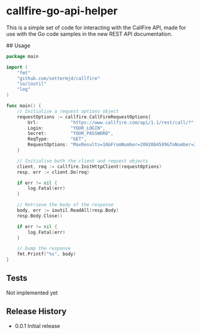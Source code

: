 # callfire-go-api-helper

This is a simple set of code for interacting with the CallFire
API, made for use with the Go code samples in the new REST API
documentation.

## Usage

```go
package main

import (
	"fmt"
	"github.com/settermjd/callfire"
	"io/ioutil"
	"log"
)

func main() {
    // Initialise a request options object
    requestOptions := callfire.CallFireRequestOptions{
        Url:            "https://www.callfire.com/api/1.1/rest/call/?",
        Login:          "YOUR_LOGIN",
        Secret:         "YOUR_PASSWORD",
        ReqType:        "GET",
        RequestOptions: "MaxResults=10&FromNumber=2092084589&ToNumber=2092084589&LabelName=TestBroadcast&State=FINISHED",
    }

    // Initialise both the client and request objects
	client, req := callfire.InitHttpClient(requestOptions)
	resp, err := client.Do(req)

	if err != nil {
		log.Fatal(err)
	}

	// Retrieve the body of the response
	body, err := ioutil.ReadAll(resp.Body)
	resp.Body.Close()

	if err != nil {
		log.Fatal(err)
	}

	// Dump the response
	fmt.Printf("%s", body)
}
```

## Tests

Not implemented yet

## Release History

- 0.0.1 Initial release
